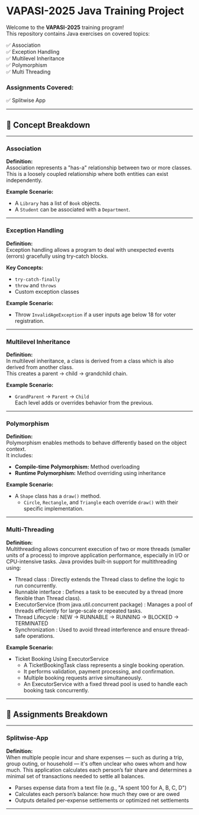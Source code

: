 # VAPASI-2025 Java Training Project

Welcome to the **VAPASI-2025** training program!  
This repository contains Java exercises on covered topics:

✅ Association  
✅ Exception Handling  
✅ Multilevel Inheritance  
✅ Polymorphism   
✅ Multi Threading


### Assignments Covered:

✅ Splitwise App

---

## 📘 Concept Breakdown

---

### Association

**Definition:**  
Association represents a "has-a" relationship between two or more classes.  
This is a loosely coupled relationship where both entities can exist independently.

**Example Scenario:**
- A `Library` has a list of `Book` objects.
- A `Student` can be associated with a `Department`.

---

### Exception Handling

**Definition:**  
Exception handling allows a program to deal with unexpected events (errors) gracefully using try-catch blocks.

**Key Concepts:**
- `try-catch-finally`
- `throw` and `throws`
- Custom exception classes

**Example Scenario:**
- Throw `InvalidAgeException` if a user inputs age below 18 for voter registration.

---

### Multilevel Inheritance

**Definition:**  
In multilevel inheritance, a class is derived from a class which is also derived from another class.  
This creates a parent → child → grandchild chain.

**Example Scenario:**
- `GrandParent` → `Parent` → `Child`  
  Each level adds or overrides behavior from the previous.

---

### Polymorphism

**Definition:**  
Polymorphism enables methods to behave differently based on the object context.  
It includes:

- **Compile-time Polymorphism:** Method overloading
- **Runtime Polymorphism:** Method overriding using inheritance

**Example Scenario:**
- A `Shape` class has a `draw()` method.
  - `Circle`, `Rectangle`, and `Triangle` each override `draw()` with their specific implementation.

---

### Multi-Threading

**Definition:**  
Multithreading allows concurrent execution of two or more threads (smaller units of a process) to improve application performance, especially in I/O or CPU-intensive tasks.
Java provides built-in support for multithreading using:

- Thread class : Directly extends the Thread class to define the logic to run concurrently.
- Runnable interface : Defines a task to be executed by a thread (more flexible than Thread class).
- ExecutorService (from java.util.concurrent package) : Manages a pool of threads efficiently for large-scale or repeated tasks.
- Thread Lifecycle : NEW → RUNNABLE → RUNNING → BLOCKED → TERMINATED
- Synchronization : Used to avoid thread interference and ensure thread-safe operations.


**Example Scenario:**
- Ticket Booking Using ExecutorService
  - A TicketBookingTask class represents a single booking operation. 
  - It performs validation, payment processing, and confirmation. 
  - Multiple booking requests arrive simultaneously. 
  - An ExecutorService with a fixed thread pool is used to handle each booking task concurrently.



---

## 📘 Assignments Breakdown

---

### Splitwise-App

**Definition:**  
When multiple people incur and share expenses — such as during a trip, group outing, or household — it's often unclear who owes whom and how much. This application calculates each person’s fair share and determines a minimal set of transactions needed to settle all balances.

- Parses expense data from a text file (e.g., "A spent 100 for A, B, C, D")
- Calculates each person’s balance: how much they owe or are owed
- Outputs detailed per-expense settlements or optimized net settlements


---
